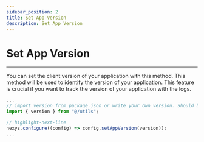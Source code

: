 ```yaml
---
sidebar_position: 2
title: Set App Version
description: Set App Version
---
```


# Set App Version

---

You can set the client version of your application with this method. This method will be used to identify the version of your application. This feature is crucial if you want to track the version of your application with the logs.

```ts title="pages/_app.tsx"
...
// import version from package.json or write your own version. Should be in the format of x.x.x
import { version } from "@/utils";

// highlight-next-line
nexys.configure((config) => config.setAppVersion(version));
...
```